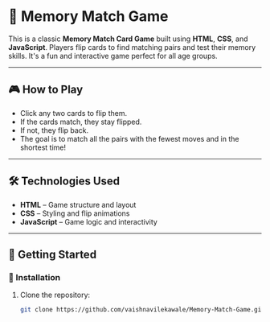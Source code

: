 # 🧠 Memory Match Game

This is a classic **Memory Match Card Game** built using **HTML**, **CSS**, and **JavaScript**. Players flip cards to find matching pairs and test their memory skills. It's a fun and interactive game perfect for all age groups.

---

## 🎮 How to Play

- Click any two cards to flip them.
- If the cards match, they stay flipped.
- If not, they flip back.
- The goal is to match all the pairs with the fewest moves and in the shortest time!

---

## 🛠️ Technologies Used

- **HTML** – Game structure and layout
- **CSS** – Styling and flip animations
- **JavaScript** – Game logic and interactivity

---

## 🚀 Getting Started

### 🔧 Installation

1. Clone the repository:
   ```bash
   git clone https://github.com/vaishnavilekawale/Memory-Match-Game.git
